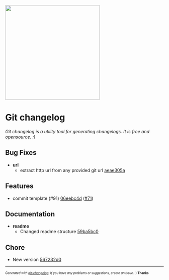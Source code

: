 <img width="300px" src="https://github.com/rafinskipg/git-changelog/raw/master/images/git-changelog-logo.png" />

# Git changelog

_Git changelog is a utility tool for generating changelogs. It is free and opensource. :)_



## Bug Fixes

  - **url**
    - extract http url from any provided git url [aeae305a](https://github.com/rafinskipg/git-changelog/commit/aeae305a9ce35d7ecb93ff116f02afc887dd5639) 
  



## Features
  - commit template (#91) [06eebc4d](https://github.com/rafinskipg/git-changelog/commit/06eebc4ddc477842d0e12cf7fb68c5b22814ffbf) ([#71](https://github.com/rafinskipg/git-changelog/issues/71))
  



## Documentation

  - **readme**
    - Changed readme structure [59ba5bc0](https://github.com/rafinskipg/git-changelog/commit/59ba5bc0ab86f39d46a0403d9403351eed0bc692) 
  



## Chore
  - New version [567232d0](https://github.com/rafinskipg/git-changelog/commit/567232d0ee3db9c598c89a2154701dd89f0244e0) 
  




---
<sub><sup>*Generated with [git-changelog](https://github.com/rafinskipg/git-changelog). If you have any problems or suggestions, create an issue.* :) **Thanks** </sub></sup>
